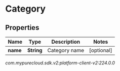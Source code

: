 # Category


## Properties

| Name | Type | Description | Notes |
| ------------ | ------------- | ------------- | ------------- |
| **name** | **String** | Category name |  [optional] |




_com.mypurecloud.sdk.v2:platform-client-v2:224.0.0_
